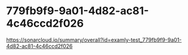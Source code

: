 # 779fb9f9-9a01-4d82-ac81-4c46ccd2f026
https://sonarcloud.io/summary/overall?id=examly-test_779fb9f9-9a01-4d82-ac81-4c46ccd2f026
